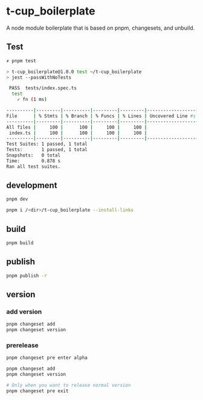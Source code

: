 # t-cup_boilerplate

A node module boilerplate that is based on pnpm, changesets, and unbuild.

## Test
```bash
✗ pnpm test

> t-cup_boilerplate@1.0.0 test ~/t-cup_boilerplate
> jest --passWithNoTests

 PASS  tests/index.spec.ts
  test
    ✓ fn (1 ms)

----------|---------|----------|---------|---------|-------------------
File      | % Stmts | % Branch | % Funcs | % Lines | Uncovered Line #s 
----------|---------|----------|---------|---------|-------------------
All files |     100 |      100 |     100 |     100 |                   
 index.ts |     100 |      100 |     100 |     100 |                   
----------|---------|----------|---------|---------|-------------------
Test Suites: 1 passed, 1 total
Tests:       1 passed, 1 total
Snapshots:   0 total
Time:        0.878 s
Ran all test suites.
```

## development
```bash
pnpm dev

pnpm i /<dir>/t-cup_boilerplate --install-links
```


## build
```bash
pnpm build
```

## publish
```bash
pnpm publish -r
```

## version
### add version
```bash
pnpm changeset add
pnpm changeset version
```
### prerelease
```bash
pnpm changeset pre enter alpha

pnpm changeset add
pnpm changeset version

# Only when you want to release normal version
pnpm changeset pre exit
```